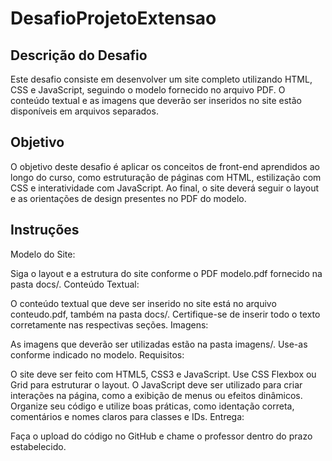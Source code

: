 # DesafioProjetoExtensao

## Descrição do Desafio
Este desafio consiste em desenvolver um site completo utilizando HTML, CSS e JavaScript, seguindo o modelo fornecido no arquivo PDF. O conteúdo textual e as imagens que deverão ser inseridos no site estão disponíveis em arquivos separados.

## Objetivo
O objetivo deste desafio é aplicar os conceitos de front-end aprendidos ao longo do curso, como estruturação de páginas com HTML, estilização com CSS e interatividade com JavaScript. Ao final, o site deverá seguir o layout e as orientações de design presentes no PDF do modelo.

## Instruções
Modelo do Site:

Siga o layout e a estrutura do site conforme o PDF modelo.pdf fornecido na pasta docs/.
Conteúdo Textual:

O conteúdo textual que deve ser inserido no site está no arquivo conteudo.pdf, também na pasta docs/. Certifique-se de inserir todo o texto corretamente nas respectivas seções.
Imagens:

As imagens que deverão ser utilizadas estão na pasta imagens/. Use-as conforme indicado no modelo.
Requisitos:

O site deve ser feito com HTML5, CSS3 e JavaScript.
Use CSS Flexbox ou Grid para estruturar o layout.
O JavaScript deve ser utilizado para criar interações na página, como a exibição de menus ou efeitos dinâmicos.
Organize seu código e utilize boas práticas, como identação correta, comentários e nomes claros para classes e IDs.
Entrega:

Faça o upload do código no GitHub e chame o professor dentro do prazo estabelecido.
